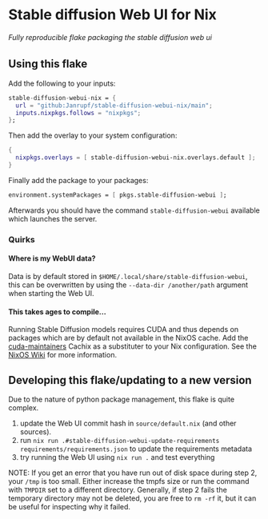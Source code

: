 # Stable diffusion Web UI for Nix

###### Fully reproducible flake packaging the stable diffusion web ui

## Using this flake

Add the following to your inputs:
```nix
stable-diffusion-webui-nix = {
  url = "github:Janrupf/stable-diffusion-webui-nix/main";
  inputs.nixpkgs.follows = "nixpkgs";
};
```

Then add the overlay to your system configuration:
```nix
{ 
  nixpkgs.overlays = [ stable-diffusion-webui-nix.overlays.default ];
}
```

Finally add the package to your packages:

```nix
environment.systemPackages = [ pkgs.stable-diffusion-webui ];
```

Afterwards you should have the command `stable-diffusion-webui` 
available which launches the server.

### Quirks

#### Where is my WebUI data?

Data is by default stored in `$HOME/.local/share/stable-diffusion-webui`, this can be
overwritten by using the `--data-dir /another/path` argument when starting the Web UI.

#### This takes ages to compile...

Running Stable Diffusion models requires CUDA and thus depends on packages which are
by default not available in the NixOS cache. Add the 
[cuda-maintainers](https://app.cachix.org/cache/cuda-maintainers) Cachix as a 
substituter to your Nix configuration. See the 
[NixOS Wiki](https://nixos.wiki/wiki/CUDA) for more information.

## Developing this flake/updating to a new version

Due to the nature of python package management, this flake is quite complex.

1. update the Web UI commit hash in `source/default.nix` (and other sources).
2. run `nix run .#stable-diffusion-webui-update-requirements requirements/requirements.json`
to update the requirements metadata
3. try running the Web UI using `nix run .` and test everything

NOTE: If you get an error that you have run out of disk space during step 2, your 
`/tmp` is too small. Either increase the tmpfs size or run the command with `TMPDIR` 
set to a different directory. Generally, if step 2 fails the temporary directory 
may not be deleted, you are free to `rm -rf` it, but it can be useful for inspecting
why it failed.
